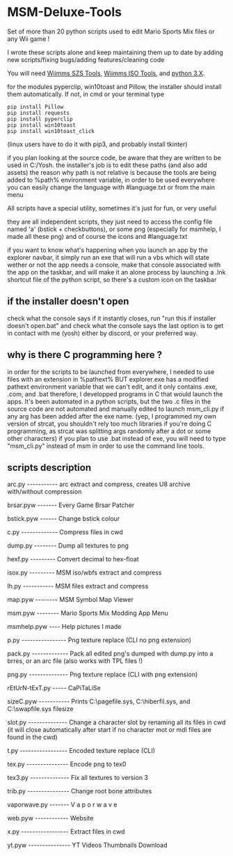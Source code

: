 # MSM-Deluxe-Tools
Set of more than 20 python scripts used to edit Mario Sports Mix files or any Wii game !

I wrote these scripts alone and keep maintaining them up to date by adding new scripts/fixing bugs/adding features/cleaning code

You will need <a href="https://szs.wiimm.de/download.html#vers">Wiimms SZS Tools</a>, <a href="https://wit.wiimm.de/download.html#vers">Wiimms ISO Tools</a>, and <a href="https://www.python.org/downloads/release/python-392#files">python 3.X</a>.

for the modules pyperclip, win10toast and Pillow, the installer should install them automatically. If not, in cmd or your terminal type 
```python" -m pip install --upgrade pip
pip install Pillow
pip install requests
pip install pyperclip
pip install win10toast
pip install win10toast_click
```
(linux users have to do it with pip3, and probably install tkinter)

if you plan looking at the source code, be aware that they are written to be used in C:/Yosh. the installer's job is to edit these paths (and also add assets)
the reason why path is not relative is because the tools are being added to %path% environment variable, in order to be used everywhere
you can easily change the language with #language.txt or from the main menu

All scripts have a special utility, sometimes it's just for fun, or very useful

they are all independent scripts, they just need to access the config file named 'a' (bstick + checkbuttons), or some png (especially for msmhelp, I made all these png) and of course the icons and #language.txt

if you want to know what's happening when you launch an app by the explorer navbar, it simply run an exe that will run a vbs which will state wether or not the app needs a console, make that console associated with the app on the taskbar, and will make it an alone process by launching a .lnk shortcut file of the python script, so there's a custom icon on the taskbar

## if the installer doesn't open
check what the console says
if it instantly closes, run "run this if installer doesn't open.bat" and check what the console says
the last option is to get in contact with me (yosh) either by discord, or your preferred way.

## why is there C programming here ?
in order for the scripts to be launched from everywhere, I needed to use files with an extension in %pathext% BUT explorer.exe has a modified pathext environment variable that we can't edit, and it only contains .exe, .com, and .bat
therefore, I developped programs in C that would launch the apps. It's been automated in a python scripts, but the two .c files in the source code are not automated and manually edited to launch msm_cli.py if any arg has been added after the exe name.
(yep, I programmed my own version of strcat, you shouldn't rely too much libraries if you're doing C programming, as strcat was splitting args randomly after a dot or some other characters)
if you plan to use .bat instead of exe, you will need to type "msm_cli.py" instead of msm in order to use the command line tools.

## scripts description
arc.py -----------  arc extract and compress, creates U8 archive with/without compression

brsar.pyw ------- Every Game Brsar Patcher

bstick.pyw ------ Change bstick colour

c.py ------------- Compress files in cwd

dump.py -------- Dump all textures to png

hexf.py --------- Convert decimal to hex-float

isox.py --------- MSM iso/wbfs extract and compress

lh.py ----------- MSM files extract and compress

map.pyw -------- MSM Symbol Map Viewer

msm.pyw -------- Mario Sports Mix Modding App Menu

msmhelp.pyw ---- Help pictures I made

p.py ---------------- Png texture replace (CLI no png extension)

pack.py ------------- Pack all edited png's dumped with dump.py into a brres, or an arc file (also works with TPL files !)

png.py -------------- Png texture replace (CLI with png extension)

rEtUrN-tExT.py ----- CaPiTaLiSe

sizeC.pyw ----------- Prints C:\pagefile.sys, C:\hiberfil.sys, and C:\swapfile.sys filesize

slot.py -------------- Change a character slot by renaming all its files in cwd (it will close automatically after start if no character mot or mdl files are found in the cwd)

t.py ----------------- Encoded texture replace (CLI)

tex.py --------------- Encode png to tex0

tex3.py -------------- Fix all textures to version 3

trib.py --------------- Change root bone attributes

vaporwave.py ------- V a p o r w a v e

web.pyw ------------ Website

x.py ----------------- Extract files in cwd

yt.pyw --------------- YT Videos Thumbnails Download

